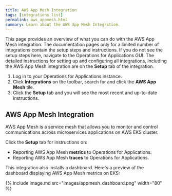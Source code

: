 ```yaml
---
title: AWS App Mesh Integration
tags: [integrations list]
permalink: aws_appmesh.html
summary: Learn about the AWS App Mesh Integration.
---
```


This page provides an overview of what you can do with the AWS App Mesh integration. The documentation pages only for a limited number of integrations contain the setup steps and instructions. If you do not see the setup steps here, navigate to the Operations for Applications GUI. The detailed instructions for setting up and configuring all integrations, including the AWS App Mesh integration are on the **Setup** tab of the integration.

1. Log in to your Operations for Applications instance. 
2. Click **Integrations** on the toolbar, search for and click the **AWS App Mesh** tile. 
3. Click the **Setup** tab and you will see the most recent and up-to-date instructions.

## AWS App Mesh Integration

AWS App Mesh is a service mesh that allows you to monitor and control communications across microservices applications on AWS EKS cluster.

Click the **Setup** tab for instructions on:

* Reporting AWS App Mesh **metrics** to Operations for Applications.
* Reporting AWS App Mesh **traces** to Operations for Applications.

This integration also installs a dashboard. Here's a preview of the dashboard displaying AWS App Mesh metrics on EKS:

{% include image.md src="images/appmesh_dashboard.png" width="80" %}




